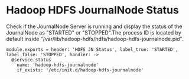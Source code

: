 
# Hadoop HDFS JournalNode Status

Check if the JournalNode Server is running and display the status of the
JournalNode as "STARTED" or "STOPPED".The process ID is located by default
inside "/var/lib/hadoop-hdfs/hdfs/hadoop-hdfs-journalnode.pid".

    module.exports = header: 'HDFS JN Status', label_true: 'STARTED', label_false: 'STOPPED', handler: ->
      @service.status
        name: 'hadoop-hdfs-journalnode'
        if_exists: '/etc/init.d/hadoop-hdfs-journalnode'
